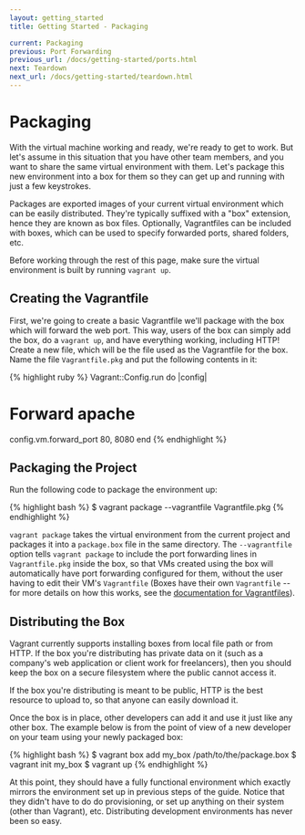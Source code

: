 ```yaml
---
layout: getting_started
title: Getting Started - Packaging

current: Packaging
previous: Port Forwarding
previous_url: /docs/getting-started/ports.html
next: Teardown
next_url: /docs/getting-started/teardown.html
---
```

# Packaging

With the virtual machine working and ready, we're ready to get to work.
But let's assume in this situation that you have other team members, and
you want to share the same virtual environment with them. Let's package this
new environment into a box for them so they can get up and running
with just a few keystrokes.

Packages are exported images of your current virtual environment which
can be easily distributed. They're typically suffixed with a "box" extension,
hence they are known as box files. Optionally, Vagrantfiles can be included
with boxes, which can be used to specify forwarded ports, shared folders, etc.

Before working through the rest of this page, make sure the virtual environment
is built by running `vagrant up`.

## Creating the Vagrantfile

First, we're going to create a basic Vagrantfile we'll package with the
box which will forward the web port. This way, users of the box can simply
add the box, do a `vagrant up`, and have everything working, including HTTP!
Create a new file, which will be the file used as the Vagrantfile for the
box. Name the file `Vagrantfile.pkg` and put the following contents in it:

{% highlight ruby %}
Vagrant::Config.run do |config|
  # Forward apache
  config.vm.forward_port 80, 8080
end
{% endhighlight %}

## Packaging the Project

Run the following code to package the environment up:

{% highlight bash %}
$ vagrant package --vagrantfile Vagrantfile.pkg
{% endhighlight %}

`vagrant package` takes the virtual environment from the current project
and packages it into a `package.box` file in the same directory. The
`--vagrantfile` option tells `vagrant package` to include the port
forwarding lines in `Vagrantfile.pkg` inside the box, so that VMs
created using the box will automatically have port forwarding configured
for them, without the user having to edit their VM's `Vagrantfile`
(Boxes have their own `Vagrantfile` -- for more details on how this
works, see the [documentation for
Vagrantfiles](http://vagrantup.com/docs/vagrantfile.html)).

## Distributing the Box

Vagrant currently supports installing boxes from local file path or from
HTTP. If the box you're distributing has private data on it (such as a
company's web application or client work for freelancers), then you should
keep the box on a secure filesystem where the public cannot access it.

If the box you're distributing is meant to be public, HTTP is the best
resource to upload to, so that anyone can easily download it.

Once the box is in place, other developers can add it and use it just
like any other box. The example below is from the point of view of a new
developer on your team using your newly packaged box:

{% highlight bash %}
$ vagrant box add my_box /path/to/the/package.box
$ vagrant init my_box
$ vagrant up
{% endhighlight %}

At this point, they should have a fully functional environment which exactly
mirrors the environment set up in previous steps of the guide. Notice that
they didn't have to do do provisioning, or set up anything on their system
(other than Vagrant), etc. Distributing development environments has never
been so easy.
